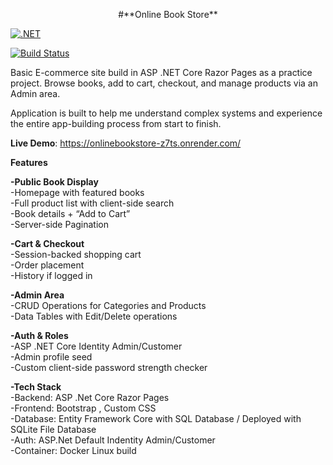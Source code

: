 <p align="center">
  #**Online Book Store**
</p>


[![.NET](https://img.shields.io/badge/.NET-8.0-blue)](https://dotnet.microsoft.com/)  <br/>

[![Build Status](https://img.shields.io/badge/build-passing-brightgreen)]()<br/>

Basic E-commerce site build in ASP .NET Core Razor Pages as a practice project. Browse books, add to cart, checkout, and manage products via an Admin area.<br/>

Application is built to help me understand complex systems and experience the entire app-building process from start to finish.<br/>

**Live Demo**: https://onlinebookstore-z7ts.onrender.com/ <br/>

**Features**<br/>

**-Public Book Display**<br/>
   -Homepage with featured books <br/>
   -Full product list with client-side search<br/>
   -Book details + “Add to Cart”<br/>
   -Server-side Pagination<br/>

**-Cart & Checkout**  <br/>
    -Session-backed shopping cart<br/>
    -Order placement<br/>
    -History if logged in<br/>

**-Admin Area** <br/>
    -CRUD Operations for Categories and Products<br/>
    -Data Tables with Edit/Delete operations<br/>
    
**-Auth & Roles** <br/>
    -ASP .NET Core Identity Admin/Customer<br/>
    -Admin profile seed<br/>
    -Custom client-side password strength checker<br/>
    
**-Tech Stack** <br/>
    -Backend: ASP .Net Core Razor Pages<br/>
    -Frontend: Bootstrap , Custom CSS<br/>
    -Database: Entity Framework Core with SQL Database / Deployed with SQLite File Database<br/>
    -Auth: ASP.Net Default Indentity Admin/Customer<br/>
    -Container: Docker Linux build<br/>
    

